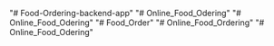 "# Food-Ordering-backend-app" 
"# Online_Food_Odering" 
"# Online_Food_Odering" 
"# Food_Order" 
"# Online_Food_Ordering" 
"# Online_Food_Odering" 
